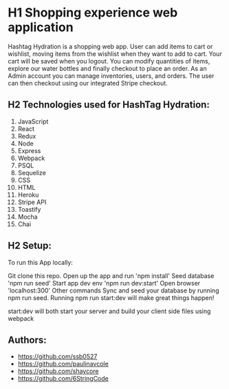 # H1 Shopping experience web application
Hashtag Hydration is a shopping web app. User can add items to cart or wishlist, moving items from the wishlist when they want to add to cart. Your cart will be saved when you logout. You can modify quantities of items, explore our water bottles and finally checkout to place an order. As an Admin account you can manage inventories, users, and orders. The user can then checkout using our integrated Stripe checkout.

## H2 Technologies used for HashTag Hydration:
1. JavaScript
2. React
3. Redux
4. Node
5. Express
6. Webpack
7. PSQL
8. Sequelize
9. CSS
10. HTML
11. Heroku
12. Stripe API
13. Toastify
14. Mocha
15. Chai

## H2 Setup:
To run this App locally:

Git clone this repo.
Open up the app and run 'npm install'
Seed database 'npm run seed'
Start app dev env 'npm run dev:start'
Open browser 'localhost:300'
Other commands
Sync and seed your database by running npm run seed. Running npm run start:dev will make great things happen!

start:dev will both start your server and build your client side files using webpack

## Authors:
- https://github.com/ssb0527 
- https://github.com/paulinavcole  
- https://github.com/shaycore 
- https://github.com/6StringCode 

